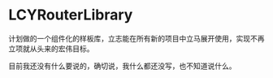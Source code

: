 # LCYRouterLibrary
计划做的一个组件化的样板库，立志能在所有新的项目中立马展开使用，实现不再立项就从头来的宏伟目标。

目前我还没有什么要说的，确切说，我什么都还没写，也不知道说什么。
